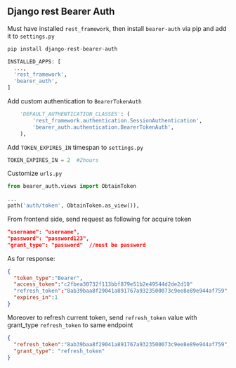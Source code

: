 Django rest Bearer Auth
---

Must have installed `rest_framework`, then install `bearer-auth` via pip and add it to `settings.py`

```python
pip install django-rest-bearer-auth
```

```python
INSTALLED_APPS: [
  ...,
  'rest_framework',
  'bearer_auth',
]
```

Add custom authentication to `BearerTokenAuth`

```python
    'DEFAULT_AUTHENTICATION_CLASSES': (
        'rest_framework.authentication.SessionAuthentication',
        'bearer_auth.authentication.BearerTokenAuth',
    ),
```

Add `TOKEN_EXPIRES_IN` timespan to `settings.py`

```python
TOKEN_EXPIRES_IN = 2  #2hours
```

Customize `urls.py`

```python
from bearer_auth.views import ObtainToken

...
path('auth/token', ObtainToken.as_view()),
```

From frontend side, send request as following for acquire token

```json
"username": "username",
"password": "password123",
"grant_type": "password"  //must be password
```
As for response:
```json
{
  "token_type":"Bearer",
  "access_token":"c2fbea30732f113bbf879e51b2e49544d2de2d10"
  "refresh_token":"8ab39baa8f29041a891767a9323500073c9ee8e89e944af759",
  "expires_in":1
}
```

Moreover to refresh current token, send `refresh_token` value with grant_type `refresh_token` to same endpoint

```json
{
  "refresh_token":"8ab39baa8f29041a891767a9323500073c9ee8e89e944af759",
  "grant_type": "refresh_token"
}
```

